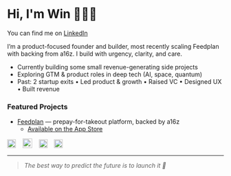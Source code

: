 # Hi, I'm Win 🧑🏼‍🚀

You can find me on [LinkedIn](https://linkedin.com/in/winfeigle)

I’m a product-focused founder and builder, most recently scaling Feedplan with backing from a16z. I build with urgency, clarity, and care.

* Currently building some small revenue-generating side projects
* Exploring GTM & product roles in deep tech (AI, space, quantum)
* Past: 2 startup exits • Led product & growth • Raised VC • Designed UX • Built revenue

### Featured Projects

* [Feedplan](https://github.com/feedplan) — prepay-for-takeout platform, backed by a16z
    * [Available on the App Store](https://apps.apple.com/us/app/feedplan-restaurant-savings/id1636252926)

<p align="left">
   <img src="https://cdn.jsdelivr.net/gh/devicons/devicon/icons/figma/figma-original.svg" height="20" alt="Figma" />&nbsp;&nbsp;&nbsp;
   <img src="https://boost.space/wp-content/uploads/2024/11/notion.png" height="22" alt="Notion" />&nbsp;&nbsp;&nbsp;
   <img src="https://custom.typingmind.com/assets/models/claude.webp" height="20" alt="Claude / Anthropic" />&nbsp;&nbsp;&nbsp;
   <img src="https://ai.ls/assets/openai-logos/PNGs/openai-white-lockup.png" height="20" alt="ChatGPT" />&nbsp;&nbsp;&nbsp;
</p>

---
  
> *The best way to predict the future is to launch it 🚀*
